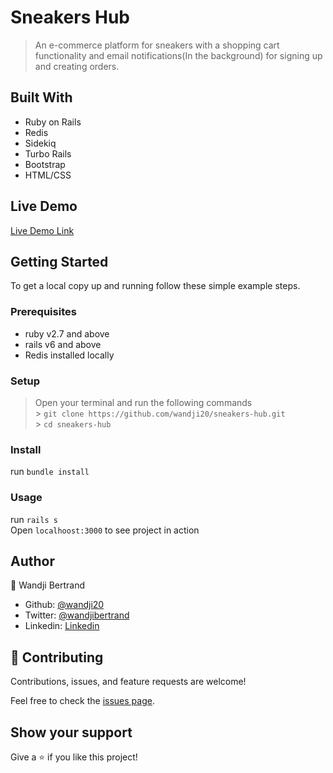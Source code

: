 # Sneakers Hub

> An e-commerce platform for sneakers with a shopping cart functionality and email notifications(In the background) for signing up and creating orders.

## Built With

- Ruby on Rails
- Redis
- Sidekiq
- Turbo Rails
- Bootstrap
- HTML/CSS

## Live Demo

[Live Demo Link](https://sneakers-hub.herokuapp.com/)

## Getting Started

To get a local copy up and running follow these simple example steps.

### Prerequisites

- ruby v2.7 and above
- rails v6 and above
- Redis installed locally

### Setup

> Open your terminal and run the following commands <br> > `git clone https://github.com/wandji20/sneakers-hub.git` <br> > `cd sneakers-hub` <br>

### Install

run `bundle install`

### Usage

run `rails s` <br>
Open `localhoost:3000` to see project in action

##

## Author

👤 Wandji Bertrand

- Github: [@wandji20](https://github.com/wandji20)
- Twitter: [@wandjibertrand](https://twitter.com/wandjibertrand)
- Linkedin: [Linkedin](https://www.linkedin.com/in/wandji-bertrand/)

## 🤝 Contributing

Contributions, issues, and feature requests are welcome!

Feel free to check the [issues page](../../issues/).

## Show your support

Give a ⭐️ if you like this project!
